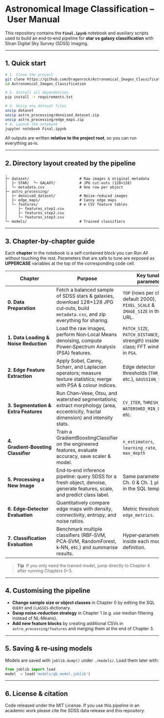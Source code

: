 # Astronomical Image Classification – User Manual

This repository contains the **`Final.ipynb`** notebook and auxiliary scripts used to build an end‑to‑end pipeline for **star vs galaxy classification** with Sloan Digital Sky Survey (SDSS) imaging.

---

## 1. Quick start

```bash
# 1. Clone the project
git clone https://github.com/Dragonrock/Astronomical_Images_Classification
cd Astronomical_Images_Classification

# 2. Install all dependencies
pip install -r requirements.txt

# 3. Unzip any dataset files
unzip dataset
unzip astro_processing/denoised_dataset.zip
unzip astro_processing/edge_maps.zip
# 4. Launch the notebook
jupyter notebook Final.ipynb
```

All outputs are written **relative to the project root**, so you can run everything as‑is.

---

## 2. Directory layout created by the pipeline

```
.
├─ dataset/                       # Raw images & original metadata
│  ├─ STAR/  └─ GALAXY/           # JPG cut‑outs (128×128)
│  └─ metadata.csv                # One row per object
├─ astro_processing/
│  ├─ denoised_dataset/           # Noise‑reduced images
│  ├─ edge_maps/                  # Canny edge maps
│  └─ features/                   # ⚙︎ CSV feature tables
│     ├─ features_step1.csv
│     ├─ features_step2.csv
│     └─ features_step3.csv
└─ models/                        # Trained classifiers 
```

---

## 3. Chapter‑by‑chapter guide

Each **chapter** in the notebook is a self‑contained block you can *Run All* without touching the rest.
Parameters that are safe to tune are exposed as **UPPERCASE** variables at the top of the corresponding code cell.

| Chapter                               | Purpose                                                                                                                                | Key tunable parameters                                                                                  | Main outputs                                                                           |
| ------------------------------------- | -------------------------------------------------------------------------------------------------------------------------------------- | ------------------------------------------------------------------------------------------------------- | -------------------------------------------------------------------------------------- |
| **0. Data Preparation**               | Fetch a balanced sample of SDSS stars & galaxies, download 128×128 JPG cut‑outs, build `metadata.csv`, and zip everything for sharing. | `TOP` (rows per class, default 2000), `PIXEL_SCALE` & `IMAGE_SIZE` in the SQL URL.                      | `dataset/STAR/`, `dataset/GALAXY/`, `dataset/metadata.csv`, `dataset/sdss_dataset.zip` |
| **1. Data Loading & Noise Reduction** | Load the raw images, perform Non‑Local Means denoising, compute Power‑Spectrum Analysis (PSA) features.                                | `PATCH_SIZE`, `PATCH_DISTANCE`, `H` (filter strength) inside `NLMeans` class; FFT window size in `PSA`. | Denoised images in `astro_processing/denoised_dataset/`, `features_step1.csv`          |
| **2. Edge Feature Extraction**        | Apply Sobel, Canny, Scharr, and Laplacian operators; measure texture statistics; merge with PSA & colour indices.                      | Edge detector thresholds (`THR_CANNY`, etc.), `GAUSSIAN_SIGMA`.                                         | Edge maps in `combined_edges/`, `features_step2.csv`                                   |
| **3. Segmentation & Extra Features**  | Run Chan–Vese, Otsu, and watershed segmentations; extract morphology (area, eccentricity, fractal dimension) and intensity stats.      | `CV_ITER`, `THRESH_OTSU`, `WATERSHED_MIN_DISTANCE`, etc.                                                | `features_step3.csv` (final master table)                                              |
| **4. Gradient‑Boosting Classifier**   | Train a GradientBoostingClassifier on the engineered features, evaluate accuracy, save scaler & model.                                 | `n_estimators`, `learning_rate`, `max_depth`                                                            | `models/gb_model.joblib`, `models/scaler.joblib` (saved via `joblib.dump`)             |
| **5. Processing a New Image**         | End‑to‑end inference pipeline: query SDSS for a fresh object, denoise, generate features, scale, and predict class label.              | Same parameters as Ch. 0 & Ch. 1 plus `QUERY` in the SQL template.                                      | Prints predicted class; optional denoised cut‑out saved alongside raw image.           |
| **6. Edge‑Detector Evaluation**       | Quantitatively compare edge maps with density, connectivity, entropy, and noise ratios.                                                | Metric thresholds inside `edge_metrics`.                                                                | In‑memory results & plots (no new files).                                              |
| **7. Classification Evaluation**      | Benchmark multiple classifiers (RBF‑SVM, PCA‑SVM, RandomForest, k‑NN, etc.) and summarise results.                                     | Hyper‑parameters inside each model definition.                                                          | Console metrics & confusion matrices; no CSVs written.                                 |

> **Tip** If you only need the trained model, jump directly to Chapter 4 after running Chapters 0–3.

---

## 4. Customising the pipeline

* **Change sample size or object classes** in Chapter 0 by editing the SQL `QUERY` and `CLASSES` dictionary.
* **Swap noise‑reduction strategy** in Chapter 1 (e.g. use median filtering instead of NL‑Means).
* **Add new feature blocks** by creating additional CSVs in `astro_processing/features` and merging them at the end of Chapter 3.

---

## 5. Saving & re‑using models

Models are saved with `joblib.dump()` under `./models/`.
Load them later with:

```python
from joblib import load
model  = load('models/gb_model.joblib')
```

---



## 6. License & citation

Code released under the MIT License.
If you use this pipeline in an academic work please cite the SDSS data release and this repository.
